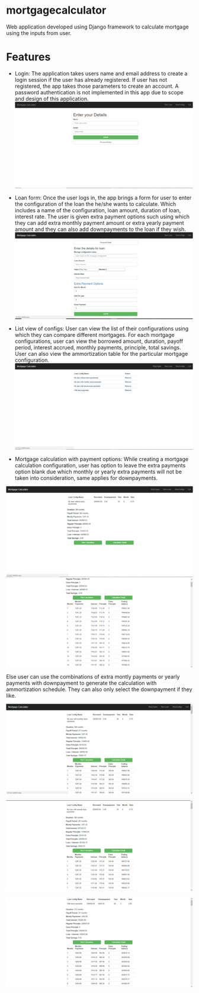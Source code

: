 # mortgagecalculator
Web application developed using Django framework to calculate mortgage using the inputs from user.

# Features
* Login:
The application takes users name and email address to create a login session if the user has already registered. If user has not registered, the app takes those parameters to create an account. A password authentication is not implemented in this app due to scope and design of this application.
![alt text](https://github.com/nirazgupta/mortgagecalculator/blob/master/project_images/Login.PNG)

* Loan form:
Once the user logs in, the app brings a form for user to enter the configuration of the loan the he/she wants to calculate. Which includes a name of the configuration, loan amount, duration of loan, interest rate. The user is given extra payment options such using which they can add extra monthly payment amount or extra yearly payment amount and they can also add downpayments to the loan if they wish.  
![alt text](https://github.com/nirazgupta/mortgagecalculator/blob/master/project_images/loan_form.PNG)

* List view of configs:
User can view the list of their configurations using which they can compare different mortgages. For each mortgage configurations, user can view the borrowed amount, duration, payoff period, interest accrued, monthly payments, principle, total savings. User can also view the ammortization table for the particular mortgage configuration.
![alt text](https://github.com/nirazgupta/mortgagecalculator/blob/master/project_images/loanConfList.PNG)

* Mortgage calculation with payment options:
While creating a mortgage calculation configuration, user has option to leave the extra payments option blank due which monthly or yearly extra payments will not be taken into consideration, same applies for downpayments. 


![alt text](https://github.com/nirazgupta/mortgagecalculator/blob/master/project_images/withoutEP.PNG)
![alt text](https://github.com/nirazgupta/mortgagecalculator/blob/master/project_images/withoutEP2.PNG)

Else user can use the combinations of extra montly payments or yearly payments with downpayment to generate the calculation with ammortization schedule. They can also only select the downpayment if they like.

![alt text](https://github.com/nirazgupta/mortgagecalculator/blob/master/project_images/withMonthlyEp.PNG)


![alt text](https://github.com/nirazgupta/mortgagecalculator/blob/master/project_images/withAnnualEP.PNG)


![alt text](https://github.com/nirazgupta/mortgagecalculator/blob/master/project_images/withDownPayment.PNG)
